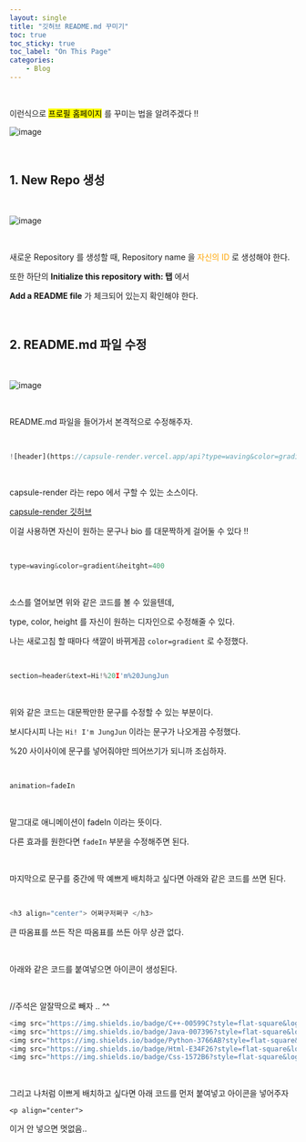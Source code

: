 ```yaml
---
layout: single
title: "깃허브 README.md 꾸미기"
toc: true
toc_sticky: true
toc_label: "On This Page"
categories:
    - Blog
---
```


<br> 


이런식으로 <mark background = color> 프로필 홈페이지</mark> 를 꾸미는 법을 알려주겠다 !!

![image](https://user-images.githubusercontent.com/96330958/147205002-fd6b69ca-b68b-4bfb-b6ac-c5ee7d6fa323.png)

<br>

## 1. New Repo 생성

<br>

![image](https://user-images.githubusercontent.com/96330958/147205393-e3fa23dc-03ef-4e10-a345-c94615172d28.png)

<br>

새로운 Repository 를 생성할 때, Repository name 을 <font color = 'orange'> 자신의 ID </font> 로 생성해야 한다.

또한 하단의 __Initialize this repository with: 탭__ 에서

__Add a README file__ 가 체크되어 있는지 확인해야 한다.

<br>

## 2. README.md 파일 수정 

<br>

![image](https://user-images.githubusercontent.com/96330958/147207024-6b2135ab-2042-4bfe-8b80-fdfcceedf706.png)

<br>

README.md 파일을 들어가서 본격적으로 수정해주자.

<br>

```js
![header](https://capsule-render.vercel.app/api?type=waving&color=gradient&height=400&section=header&text=Hi!%20I'm%20JungJun&fontSize=90&animation=fadeIn&fontAlignY=38&desc=Being%20a%20%20%20%20%20%20Devloper&descAlignY=51&descAlign=80)
```

<br>

capsule-render 라는 repo 에서 구할 수 있는 소스이다.

[capsule-render 깃허브](https://github.com/kyechan99/capsule-render)

이걸 사용하면 자신이 원하는 문구나 bio 를 대문짝하게 걸어둘 수 있다 !!

<br>

```js
type=waving&color=gradient&heitght=400
```

<br>

소스를 열어보면 위와 같은 코드를 볼 수 있을텐데,

type, color, height 를 자신이 원하는 디자인으로 수정해줄 수 있다. 

나는 새로고침 할 때마다 색깔이 바뀌게끔 `color=gradient` 로 수정했다.

<br>

```js
section=header&text=Hi!%20I'm%20JungJun
```

<br>

위와 같은 코드는 대문짝만한 문구를 수정할 수 있는 부분이다.

보시다시피 나는 `Hi! I'm JungJun` 이라는 문구가 나오게끔 수정했다.

%20 사이사이에 문구를 넣어줘야만 띄어쓰기가 되니까 조심하자.

<br>

```js
animation=fadeIn
```

<br> 

말그대로 애니메이션이 fadeIn 이라는 뜻이다.

다른 효과를 원한다면 `fadeIn` 부분을 수정해주면 된다.

<br>

마지막으로 문구를 중간에 딱 예쁘게 배치하고 싶다면 아래와 같은 코드를 쓰면 된다.

<br>

```js
<h3 align="center"> 어쩌구저쩌구 </h3>
```

큰 따옴표를 쓰든 작은 따옴표를 쓰든 아무 상관 없다.

<br>

아래와 같은 코드를 붙여넣으면 아이콘이 생성된다.

<br>

//주석은 알잘딱으로 빼자 .. ^^

```js
<img src="https://img.shields.io/badge/C++-00599C?style=flat-square&logo=C%2B%2B&logoColor=white"/></a> //C++
<img src="https://img.shields.io/badge/Java-007396?style=flat-square&logo=Java&logoColor=white"/></a> //JAVA
<img src="https://img.shields.io/badge/Python-3766AB?style=flat-square&logo=Python&logoColor=white"/></a> //Python
<img src="https://img.shields.io/badge/Html-E34F26?style=flat-square&logo=Html5&logoColor=white"/></a> //Html
<img src="https://img.shields.io/badge/Css-1572B6?style=flat-square&logo=Css3&logoColor=white"/></a> //Css
```

<br>

그리고 나처럼 이쁘게 배치하고 싶다면 아래 코드를 먼저 붙여넣고 아이콘을 넣어주자

```
<p align="center">
```

이거 안 넣으면 멋없음..